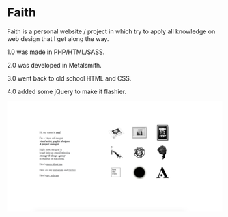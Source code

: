 # Faith

Faith is a personal website / project in which try to apply all knowledge on web design that I get along the way.

1.0 was made in PHP/HTML/SASS.

2.0 was developed in Metalsmith.

3.0 went back to old school HTML and CSS.

4.0 added some jQuery to make it flashier.

![Faith Preview](preview.png)
